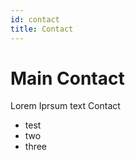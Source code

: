 ```yaml
---
id: contact
title: Contact
---
```


# Main Contact

Lorem Iprsum text Contact

- test
- two
- three
